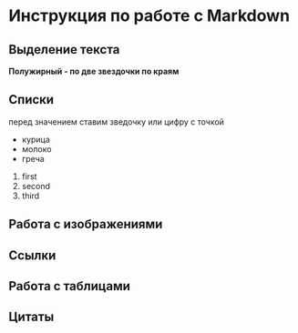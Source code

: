 # Инструкция по работе с Markdown

## Выделение текста

**Полужирный - по две звездочки по краям**

## Списки

перед значением ставим зведочку или цифру с точкой

* курица
* молоко
* греча

1. first
2. second
3. third

## Работа с изображениями

## Ссылки

## Работа с таблицами

## Цитаты
